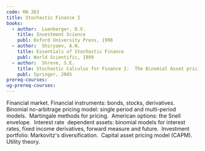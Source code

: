 ```yaml
---
code: MA 263
title: Stochastic Finance I
books:
  - author:  Luenberger, D.V.
    title: Investment Science
    publ: Oxford University Press, 1998
  - author:  Shiryaev, A.N.
    title: Essentials of Stochastic Finance
    publ: World Scientific, 1999
  - author:  Shreve, S.E.
    title: Stochastic Calculus for Finance I:  The Binomial Asset pricing Model
    publ: Springer, 2005
prereq-courses:
ug-prereq-courses:
---
```




Financial market. Financial instruments: bonds, stocks, derivatives.  Binomial
no-arbitrage pricing model: single period and multi-period models.  Martingale
methods for pricing.  American options: the Snell envelope.  Interest rate 
dependent assets: binomial models for interest rates, fixed income derivatives,
forward measure and future.  Investment portfolio: Markovitz's
diversification.  Capital asset pricing model (CAPM).  Utility theory.
